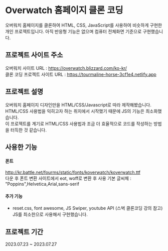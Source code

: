 # Overwatch 홈페이지 클론 코딩
  
오버워치 홈페이지를 클론하여 HTML, CSS, JavaScript를 사용하여 비슷하게 구현한 개인 프로젝트입니다.
아직 반응형 기능은 없으며 컴퓨터 전체화면 기준으로 구현했습니다.

## 프로젝트 사이트 주소
오버워치 사이트 URL : https://overwatch.blizzard.com/ko-kr/  
클론 코딩 프로젝트 사이트 URL : https://tourmaline-horse-3cf1e4.netlify.app    

## 프로젝트 설명
오버워치 홈페이지 디자인만을 HTML/CSS/Javascript로 따라 제작해봤습니다.  
HTML/CSS 사용법을 익히고자 하는 취지에서 시작했기 때문에 JS의 기능은 최소화했습니다.  
이 프로젝트를 계기로 HTML/CSS 사용법과 조금 더 효율적으로 코드를 작성하는 방법을 터득한 것 같습니다.  




## 사용한 기능

#### 폰트
http://kr.battle.net/fourms/static/fonts/koverwatch/koverwatch.ttf    
다운 후 폰트 변환 사이트에서 eot, woff로 변환 후 사용
기본 글씨체 : "Poppins",Helvetica,Arial,sans-serif

#### 추가 기능
- reset.css, font awesome, JS Swiper, youtube API (스벅 클론코딩 강의 참고)
JS를 최소한으로 사용해서 구현했습니다.


## 프로젝트 기간
2023.07.23 ~ 2023.07.27
